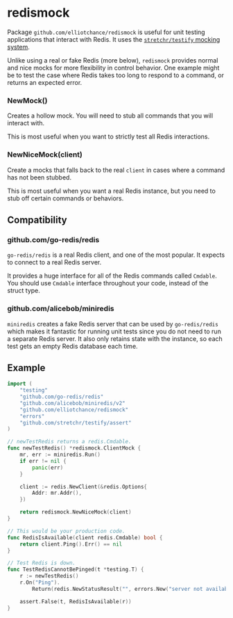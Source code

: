 # redismock

Package `github.com/elliotchance/redismock` is useful for unit testing
applications that interact with Redis. It uses the
[`stretchr/testify` mocking system](https://github.com/stretchr/testify).

Unlike using a real or fake Redis (more below), `redismock` provides normal and
nice mocks for more flexibility in control behavior. One example might be to
test the case where Redis takes too long to respond to a command, or returns an
expected error.

### NewMock()

Creates a hollow mock. You will need to stub all commands that you will interact
with.

This is most useful when you want to strictly test all Redis interactions.

### NewNiceMock(client)

Create a mocks that falls back to the real `client` in cases where a command has
not been stubbed.

This is most useful when you want a real Redis instance, but you need to stub
off certain commands or behaviors.

## Compatibility

### github.com/go-redis/redis

`go-redis/redis` is a real Redis client, and one of the most popular. It 
expects to connect to a real Redis server.

It provides a huge interface for all of the Redis commands called `Cmdable`. You
should use `Cmdable` interface throughout your code, instead of the struct type.

### github.com/alicebob/miniredis

`miniredis` creates a fake Redis server that can be used by `go-redis/redis`
which makes it fantastic for running unit tests since you do not need to run a
separate Redis server. It also only retains state with the instance, so each
test gets an empty Redis database each time.

## Example

```go
import (
	"testing"
	"github.com/go-redis/redis"
	"github.com/alicebob/miniredis/v2"
	"github.com/elliotchance/redismock"
	"errors"
	"github.com/stretchr/testify/assert"
)

// newTestRedis returns a redis.Cmdable.
func newTestRedis() *redismock.ClientMock {
	mr, err := miniredis.Run()
	if err != nil {
		panic(err)
	}

	client := redis.NewClient(&redis.Options{
		Addr: mr.Addr(),
	})

	return redismock.NewNiceMock(client)
}

// This would be your production code.
func RedisIsAvailable(client redis.Cmdable) bool {
	return client.Ping().Err() == nil
}

// Test Redis is down.
func TestRedisCannotBePinged(t *testing.T) {
	r := newTestRedis()
	r.On("Ping").
		Return(redis.NewStatusResult("", errors.New("server not available")))

	assert.False(t, RedisIsAvailable(r))
}
```
